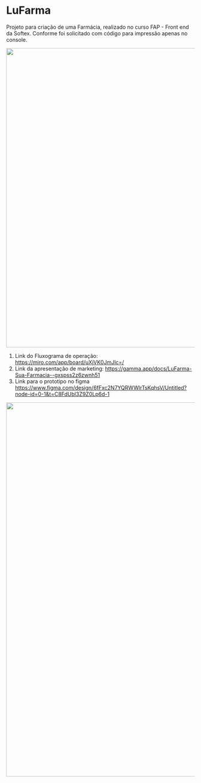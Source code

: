# LuFarma
Projeto para criação de uma Farmácia, realizado no curso FAP - Front end da Softex.
Conforme foi solicitado com código para impressão apenas no console.

<div align="center">
<img src="https://github.com/user-attachments/assets/cf215b07-147f-46bd-b384-e124c493e0fb" width="800px" />
</div>

1. Link do Fluxograma de operação: https://miro.com/app/board/uXjVK0JmJlc=/
2. Link da apresentação de marketing: https://gamma.app/docs/LuFarma-Sua-Farmacia--gxspss2z6zwnh51
3. Link para o prototipo no figma https://www.figma.com/design/6fFxc2N7YQRWWlrTsKqhsV/Untitled?node-id=0-1&t=C8FdUbl3Z9Z0Lp6d-1


<div align="center">
<img src="https://github.com/user-attachments/assets/d8d8774b-d5a6-4bb6-bf09-4bee4fee5fb9" width="1000px" />
</div>
